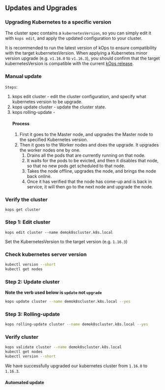 
## Updates and Upgrades

### Upgrading Kubernetes to a specific version

The cluster spec contains a `kubernetesVersion`, so you can simply edit it with `kops edit`, and apply the updated configuration to your cluster.

It is recommended to run the latest version of kOps to ensure compatibility with the target kubernetesVersion. When applying a Kubernetes minor version upgrade (e.g. `v1.16.0` to `v1.16.3`), you should confirm that the target kubernetesVersion is compatible with the current [kOps release](https://github.com/kubernetes/kops/releases).

### Manual update

`Steps`:

1. kops edit cluster - edit the cluster configuration, and specify what kubernetes version to be upgrade.
2. kops update cluster - update the cluster state.
3. kops rolling-update - 
   #### Process
   1. First it goes to the Master node, and upgrades the Master node to the specified Kubernetes version.
   2. Then it goes to the Worker nodes and does the upgrade. It upgrades the worker nodes one by one.
      1. Drains all the pods that are currently running on that node.
      2. It waits for the pods to be evicted, and then it disables that node, so that no new pods get scheduled to that node.
      3. Takes the node offline, upgrades the node, and brings the node back online.
      4. Once it has verified that the node has come-up and is back in service, it will then go to the next node and upgrade the node.

### Verify the cluster

```shell
kops get cluster
```

### Step 1: Edit cluster

```shell
kops edit cluster --name demok8scluster.k8s.local
```

Set the KubernetesVersion to the target version (e.g. `1.16.3`)

### Check kubernetes server version

```sh
kubectl version --short
kubectl get nodes
```

### Step 2: Update cluster

**Note the verb used below is `update` not `upgrade`**

```sh
kops update cluster --name demok8scluster.k8s.local --yes
```

### Step 3: Rolling-update

```sh
kops rolling-update cluster --name demok8scluster.k8s.local --yes
```

### Verify cluster

```sh
kops validate cluster --name demok8scluster.k8s.local
kubectl get nodes
kubectl version --short
```

We have successfully upgraded our kubernetes cluster from `1.16.0` to `1.16.3`.

#### Automated update

